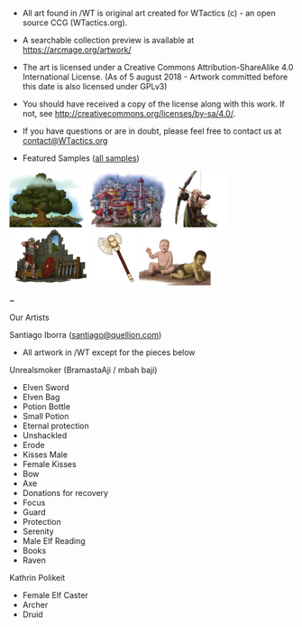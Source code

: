 -	All art found in /WT is original art created for WTactics (c) - 
    an open source CCG (WTactics.org). 
	
-   A searchable collection preview is available at https://arcmage.org/artwork/
	
-   The art is licensed under a
    Creative Commons Attribution-ShareAlike 4.0 International License.
	(As of 5 august 2018 - Artwork committed before this date is also licensed under GPLv3)
	
-   You should have received a copy of the license along with this
    work. If not, see <http://creativecommons.org/licenses/by-sa/4.0/>.
	
-	If you have questions or are in doubt, please feel free to contact us at
	contact@WTactics.org 

-   Featured Samples ([all samples](SAMPLES.MD))
<p float="left">
<img height="100px" src="/WT/Ancestral%20Spirit%20Tree/Ancestral%20Spirit%20Tree_150.png?raw=true"  Alt="Ar An Imeall"/>
<img height="100px" src="/WT/Ar%20An%20Imeall/Ar%20An%20Imeall_150.png?raw=true"  Alt="Archer"/>
<img height="100px" src="/WT/Archer/Archer_150.png?raw=true"  Alt="Armory"/>
<img height="100px" src="/WT/Armory/Armory_150.png?raw=true"  Alt="Axe"/>
<img height="100px" src="/WT/Axe/Axe_150.png?raw=true"  Alt="Babies"/>
<img height="100px" src="/WT/Babies/Babies_150.png?raw=true"  Alt="Band Of Brothers"/>
</p>
	
~

Our Artists
 
Santiago Iborra (santiago@quellion.com) 
 - All artwork in /WT except for the pieces below
 
Unrealsmoker (BramastaAji / mbah baji)
 - Elven Sword
 - Elven Bag
 - Potion Bottle
 - Small Potion
 - Eternal protection 
 - Unshackled
 - Erode
 - Kisses Male
 - Female Kisses
 - Bow
 - Axe
 - Donations for recovery
 - Focus
 - Guard
 - Protection
 - Serenity
 - Male Elf Reading
 - Books
 - Raven
 
Kathrin Polikeit
 - Female Elf Caster
 - Archer
 - Druid
